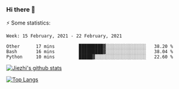 ### Hi there 👋

⚡ Some statistics:

<!--START_SECTION:waka-->
```text
Week: 15 February, 2021 - 22 February, 2021

Other      17 mins         █████████▓░░░░░░░░░░░░░░░   38.20 % 
Bash       16 mins         █████████▓░░░░░░░░░░░░░░░   38.04 % 
Python     10 mins         █████▓░░░░░░░░░░░░░░░░░░░   22.60 % 
```
<!--END_SECTION:waka-->

[![Jiezhi's github stats](https://github-readme-stats.vercel.app/api?username=Jiezhi&show_icons=true)](https://github.com/Jiezhi/github-readme-stats)

[![Top Langs](https://github-readme-stats.vercel.app/api/top-langs/?username=Jiezhi&hide=javascript,html)](https://github.com/Jiezhi/github-readme-stats)
<!--
**Jiezhi/Jiezhi** is a ✨ _special_ ✨ repository because its `README.md` (this file) appears on your GitHub profile.

Here are some ideas to get you started:

- 🔭 I’m currently working on ...
- 🌱 I’m currently learning ...
- 👯 I’m looking to collaborate on ...
- 🤔 I’m looking for help with ...
- 💬 Ask me about ...
- 📫 How to reach me: ...
- 😄 Pronouns: ...
- ⚡ Fun fact: ...
-->


